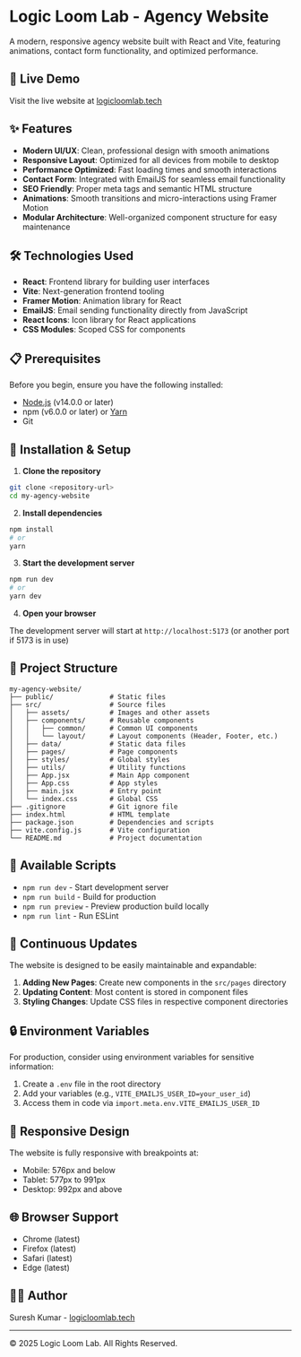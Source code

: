 # Logic Loom Lab - Agency Website

A modern, responsive agency website built with React and Vite, featuring animations, contact form functionality, and optimized performance.

## 🚀 Live Demo

Visit the live website at [logicloomlab.tech](https://logicloomlab.tech)

## ✨ Features

- **Modern UI/UX**: Clean, professional design with smooth animations
- **Responsive Layout**: Optimized for all devices from mobile to desktop
- **Performance Optimized**: Fast loading times and smooth interactions
- **Contact Form**: Integrated with EmailJS for seamless email functionality
- **SEO Friendly**: Proper meta tags and semantic HTML structure
- **Animations**: Smooth transitions and micro-interactions using Framer Motion
- **Modular Architecture**: Well-organized component structure for easy maintenance

## 🛠️ Technologies Used

- **React**: Frontend library for building user interfaces
- **Vite**: Next-generation frontend tooling
- **Framer Motion**: Animation library for React
- **EmailJS**: Email sending functionality directly from JavaScript
- **React Icons**: Icon library for React applications
- **CSS Modules**: Scoped CSS for components

## 📋 Prerequisites

Before you begin, ensure you have the following installed:

- [Node.js](https://nodejs.org/) (v14.0.0 or later)
- npm (v6.0.0 or later) or [Yarn](https://yarnpkg.com/)
- Git

## 🔧 Installation & Setup

1. **Clone the repository**

```bash
git clone <repository-url>
cd my-agency-website
```

2. **Install dependencies**

```bash
npm install
# or
yarn
```

3. **Start the development server**

```bash
npm run dev
# or
yarn dev
```

4. **Open your browser**

The development server will start at `http://localhost:5173` (or another port if 5173 is in use)

## 📁 Project Structure

```
my-agency-website/
├── public/              # Static files
├── src/                 # Source files
│   ├── assets/          # Images and other assets
│   ├── components/      # Reusable components
│   │   ├── common/      # Common UI components
│   │   └── layout/      # Layout components (Header, Footer, etc.)
│   ├── data/            # Static data files
│   ├── pages/           # Page components
│   ├── styles/          # Global styles
│   ├── utils/           # Utility functions
│   ├── App.jsx          # Main App component
│   ├── App.css          # App styles
│   ├── main.jsx         # Entry point
│   └── index.css        # Global CSS
├── .gitignore           # Git ignore file
├── index.html           # HTML template
├── package.json         # Dependencies and scripts
├── vite.config.js       # Vite configuration
└── README.md            # Project documentation
```

## 🧩 Available Scripts

- `npm run dev` - Start development server
- `npm run build` - Build for production
- `npm run preview` - Preview production build locally
- `npm run lint` - Run ESLint

## 🔄 Continuous Updates

The website is designed to be easily maintainable and expandable:

1. **Adding New Pages**: Create new components in the `src/pages` directory
2. **Updating Content**: Most content is stored in component files
3. **Styling Changes**: Update CSS files in respective component directories

## 🔒 Environment Variables

For production, consider using environment variables for sensitive information:

1. Create a `.env` file in the root directory
2. Add your variables (e.g., `VITE_EMAILJS_USER_ID=your_user_id`)
3. Access them in code via `import.meta.env.VITE_EMAILJS_USER_ID`

## 📱 Responsive Design

The website is fully responsive with breakpoints at:

- Mobile: 576px and below
- Tablet: 577px to 991px
- Desktop: 992px and above

## 🌐 Browser Support

- Chrome (latest)
- Firefox (latest)
- Safari (latest)
- Edge (latest)


## 👨‍💻 Author

Suresh Kumar - [logicloomlab.tech](https://logicloomlab.tech)

---

© 2025 Logic Loom Lab. All Rights Reserved.
